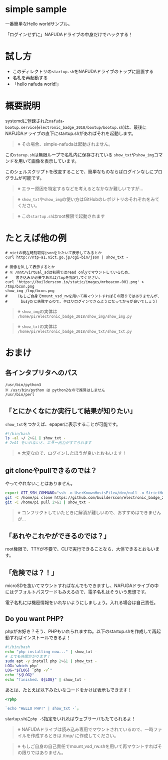 simple sample
=============

一番簡単なHello worldサンプル。

「ログインせずに」NAFUDAドライブの中身だけでハックする！

# 試し方

- このディレクトリの`startup.sh`をNAFUDAドライブのトップに設置する
- 名札を再起動する
- 「hello nafuda world!」


# 概要説明

systemdに登録された`nafuda-bootup.service`(`electronic_badge_2018/bootup/bootup.sh`)は、最後にNAFUDAドライブの直下にstartup.shがあればそれを起動します。

> ※ その場合、simple-nafudaは起動されません。

この`starup.sh`は無限ループで名札内に保存されている `show_txt`や`show_img`コマンドを用いて画像を表示しています。

このシェルスクリプトを改変することで、簡単なものならばログインなしにプログラムが可能です。

> ※ エラー原因を特定するなどを考えるとなかなか難しいですが…

> ※ `show_txt`や`show_img`の使い方はGitHubのレポジトリのそれぞれをみてください。

> ※ この`startup.sh`はroot権限で起動されます


# たとえば他の例

```
# nictの現在時刻取得jsonをたたいて表示してみるとか
curl http://ntp-a1.nict.go.jp/cgi-bin/json | show_txt -

# 画像をDLして表示するとか
# ※ /mnt/virtual_sdは初期ではread onlyでマウントしているため、
# 　 書き込みが必要であれば/tmpを指定してください。
curl 'https://builderscon.io/static/images/mrbeacon-001.png' > /tmp/bcon.png
show_img /tmp/bcon.png
# 　 （もしご自身でmount_vsd_rwを用いて再マウントすればその限りではありませんが、
# 　　　busyだと失敗するので、やはりログインできるようになってからが良いでしょう）
```

> ※ `show_img`の実体は `/home/pi/electronic_badge_2018/show_img/show_img.py`

> ※ `show_txt`の実体は `/home/pi/electronic_badge_2018/show_txt/show_txt.py`

# おまけ

## 各インタプリタへのパス

```
/usr/bin/python3
※ /usr/bin/python は python2なので推奨はしません
/usr/bin/perl
```

## 「とにかくなにか実行して結果が知りたい」

`show_txt`をつかえば、epaperに表示することが可能です。

```bash
#!/bin/bash
ls -al ~/ 2>&1 | show_txt -
# 2>&1 をいれないと、エラー出力がすてられます
```

> ※ 大変なので、ログインしたほうが良いとおもいます！


## git cloneやpullできるのでは？

やってやれないことはありません。

```bash
export GIT_SSH_COMMAND="ssh -o UserKnownHostsFile=/dev/null -o StrictHostKeyChecking=no"
git -C /home/pi clone https://github.com/builderscon/electronic_badge_2018.git 2>&1 | show_txt -
git -C /home/pi pull 2>&1 | show_txt -
```

> ※ コンフリクトしていたときに解消が難しいので、おすすめはできませんが…

## 「あれやこれやができるのでは？」

root権限で、TTYが不要で、CLIで実行できることなら、大体できるとおもいます。

## 「危険では？！」

microSDを抜いてマウントすればなんでもできますし、NAFUDAドライブの中にはデフォルトパスワードもみえるので、電子名札はそういう思想です。

電子名札には機密情報をいれないようにしましょう。入れる場合は自己責任。

## Do you want PHP?

phpがお好き？そう、PHPもいれられますね。以下のstartup.shを作成して再起動すればインストールできるよ！

```bash
#!/bin/bash
echo "php installing now..." | show_txt -
# とても時間かかります！
sudo apt -y install php 2>&1 | show_txt -
LOG=`which php`
LOG="${LOG} `php -v`"
echo "${LOG}"
echo "finished. ${LOG}" | show_txt -
```


あとは、たとえば以下みたいなコードをかけば表示もできます！

```php
<?php

`echo "HELLO PHP!" | show_txt -`;
```

startup.shに`php -S`指定をいれればウェブサーバもたてられるよ！

> ※ NAFUDAドライブは読み込み専用でマウントされているので、一時ファイルを作成するときは /tmp/ に作成してください。

> ※ もしご自身の自己責任でmount_vsd_rw.shを用いて再マウントすればその限りではありません。
